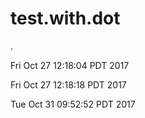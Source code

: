 # test.with.dot
.

Fri Oct 27 12:18:04 PDT 2017


Fri Oct 27 12:18:18 PDT 2017


Tue Oct 31 09:52:52 PDT 2017

